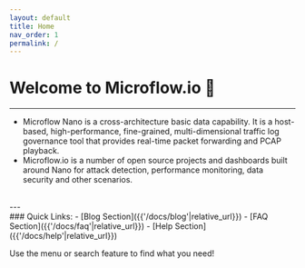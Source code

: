 ```yaml
---  
layout: default  
title: Home  
nav_order: 1  
permalink: /  
---  
```


# Welcome to Microflow.io 🎉  
---
* Microflow Nano is a cross-architecture basic data capability. It is a host-based, high-performance, fine-grained, multi-dimensional traffic log governance tool that provides real-time packet forwarding and PCAP playback.<br>
* Microflow.io is a number of open source projects and dashboards built around Nano for attack detection, performance monitoring, data security and other scenarios.
<br>
---
<br>
### Quick Links:  
- [Blog Section]({{'/docs/blog'|relative_url}})  
- [FAQ Section]({{'/docs/faq'|relative_url}})  
- [Help Section]({{'/docs/help'|relative_url}})  

Use the menu or search feature to find what you need!
